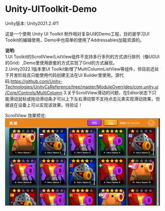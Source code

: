 # Unity-UIToolkit-Demo

Unity版本: Unity2021.2.4f1

这是一个使用 Unity UI Toolkit 制作相对复杂UI的Demo工程，目的是学习UI Toolkit的编辑使用，Demo中也简单的使用了Addressables加载资源的。

**说明:**  
1.UI Toolkit的ScrollView/ListView组件不支持多行多列的方式进行排列（像UGUI的Grid）,Demo里使用嵌套的方式实现了Grid的方式展现。    
2.Unity2022.1版本里UI Toolkit新增了MultiColumnListView等组件，但目前还处于开发阶段且只能使用代码创建无法在UI Builder里使用。源代码:https://github.com/Unity-Technologies/UnityCsReference/tree/master/ModuleOverrides/com.unity.ui/Core/Controls/MultiColumn
3.关于ScrollView滑动的问题，在Editor状态下只能滑动鼠标或拖动滑动条才可以上下左右滑动暂不支持点击元素实现滑动效果，但据说在设备上可以实现该效果，待验证！  


ScrollView 效果预览:  
![1](img/1.png)